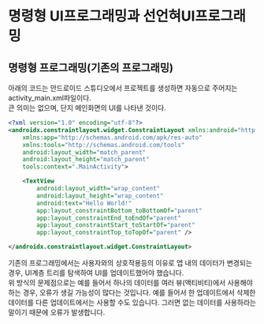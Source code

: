 # 명령형 UI프로그래밍과 선언혀UI프로그래밍

## 명령형 프로그래밍(기존의 프로그래밍)


<div>아래의 코드는 안드로이드 스튜디오에서 프로젝트를 생성하면 자동으로 주어지는 activity_main.xml파일이다.</div>
<div>큰 의미는 없으며, 단지 메인화면의 UI를 나타낸 것이다.</div>

~~~xml
<?xml version="1.0" encoding="utf-8"?>
<androidx.constraintlayout.widget.ConstraintLayout xmlns:android="http://schemas.android.com/apk/res/android"
    xmlns:app="http://schemas.android.com/apk/res-auto"
    xmlns:tools="http://schemas.android.com/tools"
    android:layout_width="match_parent"
    android:layout_height="match_parent"
    tools:context=".MainActivity">

    <TextView
        android:layout_width="wrap_content"
        android:layout_height="wrap_content"
        android:text="Hello World!"
        app:layout_constraintBottom_toBottomOf="parent"
        app:layout_constraintEnd_toEndOf="parent"
        app:layout_constraintStart_toStartOf="parent"
        app:layout_constraintTop_toTopOf="parent" />

</androidx.constraintlayout.widget.ConstraintLayout>
~~~

<div>기존의 프로그래밍에서는 사용자와의 상호작용등의 이유로 앱 내의 데이터가 변경되는 경우, UI계층 트리를 탐색하여 UI를 업데이트했어야 했습니다.</div>

<div>위 방식의 문제점으로는 예를 들어서 하나의 데이터를 여러 뷰(액티비티)에서 사용해야 하는 경우, 오류가 생길 가능성이 많다는 것입니다. 예를 들어서 한 업데이트에서 삭제한 데이터를 다른 업데이트에서는 사용할 수도 있습니다. 그러면 없는 데이터를 사용하라는 말이기 때문에 오류가 발생합니다.</div>
